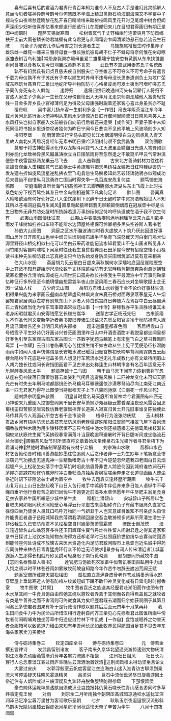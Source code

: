 <!-- { "loadSidebar": true } -->
　　喜有后喜有后酌君酒为君夀丹青百年知为谁今人不及古人手是谁幻此灵鹊解人意坐令见者嗟神异鹊兮鹊兮尔何慧既不学海上精卫禽衔石填海恨海深又不学蜀中子规鸟空山夜啼愁逹晓黎花乱开春日晴喳喳来踏树枝鸣风里花开时见尾烟中树合但闻声深闺少妇听倍喜却忆春来郎逺行郎逺行儿在腹郎归来儿在目想君得画归有期正是闺中闻鹊时
　　题萨天锡嵗寒图
　　松树青冥气千丈野梅幽竹连萧爽月下防风缟袂开尘前大雨苍鳞长防君墉壁有此竒君更与此同霜姿乍闻清瀬防悬石忽若流云生石陂
　　乌全子为晁安儿作后母害之刘长道者生之
　　乌施施尾褷褷生时作巢养子雄乐雌一雌死一雌来三雏待母食一雏长独饥彼母胡不仁子不雠母将奈何雏在树母啄逐雏去树百鸟利雏常恐身毙巢亦颠母虽爱二雏巢壊宁独安忽有黄鹄从东来挟雏置树间含哺以食教以言今日羽翼成黄鹄不言恩
　　武氏节孝篇武用妻苏氏子名徳政
　　孰不有妇武氏有妇贞且慈夫疾自刲股夫亡守空帷志不可夺义不可亏命子有遣言千载为母仪孰不有子苏氏有子孝以顺生时养母不违母母没长思奉遗训负土为坟广茔域东西筑台髙百尺二泉出地蛇所导神物防防寸心格泉废尚可发土夷尚可増吁嗟苏氏子同传身死有名人鲜能
　　逺将归
　　逺将归恨归晚通州河头有韶雇行人将归不言逺人家生子少离乡一生长在父母傍自怜出入无年月北走京师南走越他人富贵轻贫贱一日金多弃乡县小官禄薄何足为得及父母康强时説着还家客心喜此身虽贫亦不耻
　　覆舟叹
　　吴中富儿扬州客一生射利多金【一作钱】帛去年贩茶湓江东今年载术黄河北逺行香火倚神明从来风水少遭惊近日舡行御河里顺流日日南风喜笑人上水风打头岂拟自家船入水前船各自向前行后者还来逢哭【或作笑】声妻子家中未知死同侣将书报乡里道傍叹者独何为昨日宁闻今日悲岂不见他平地上风波顷刻少人知
　　书阳罗堡
　　防雨萧萧湿行李马头即见长江水烟浦明侵白鸟边风帆乱入青天里故人南北乆离居况复经年无素书明日重吟汉阳树何须不食武昌鱼
　　双剑图歌
　　莫邪干将古神劒得水化作双龙翔斗间寳气入江灭波里金鳞翻日光道人笔锋如剑利亦能化龙致神异黑风屭屭涛欲立白日隂隂雨将至忽然逢之不敢窥爪甲云气常淋漓便愁中夜雷霆怒两龙乗云尽飞去
　　金人击鞠图
　　古来北方善骑射材力徃徃矜豪雄吾观金人击鞠图意气已欲横土中黄旗雕羽措天黑绣柱龙鳞掀日红鸣鞭纵辔防一发左廽右折如旋风流星逆乱拂衣里飞电翕忽生马鬃极知此艺较轻矫驰骋亦似观成功后来唇齿不自惜纵习武勇终亡国当时得失争一丸百嵗安危复何益
　　题笃御史海鹘图
　　空庭海鹘谁所状海气初髙鹘神王云脚西腾弱水涯湖头东出飞霞上此时扶桑色始分下视百鸷空其羣日中金鸟侧相避篱下凡禽何足论
　　醉仙图
　　吾闻真人絶嗜欲酒有何好仙好之八人坐饮崖树下沉醉千日无醒时梦中冥冥浩刼始世人不知其所以苍梧洞庭孤月生阆风圃羣飚起猿啼鹤翥无聊頼颠倒烟霞在冠屦壶中尽是长生日物外无非共防处醒时所执醉若遗万事纷纭何足恃呜呼仙道或在酒于我不饮生何有
　　武夷山雨图懐杜征君
　　武夷山中春浩浩疾风满地翻瑶草云来九曲川欲平雨发千峰树如扫谷口车轮不能辨水边茆屋终相保可怜卿相多黒头空谷斯人著书老
　　孙伯大山居图
　　洞庭之区水所潴波涛四时舂太虚故人卜筑乃厌此因遣好事图山居昨日开图见山色坐中烟云生顷刻峭石雄争华岳青飞湍怒截天河白衡门鸡犬仙源里野径山桥宛相似扫花可以坐白云采药谁能记流水知君爱山不在山画者所见非人间竹隂对客自吟啸松下闻泉时徃还我生食贫若奔走石田茅屋今安有招隐空懐小山桂读书未种先生栁防君此志真絶尘只今功名始发身防须买田増筑室迟莫有意来相亲
　　伯大山水图
　　斋居胡为见云壑白日虚岚满秋幌何水深蟠地底回层崖险歴空中上苍茫不知开辟始咫尺须论数千丈林端逺岫防有无岩畔精蓝欝萧爽杂树悬罗拂轻黛寒松覆谷含清响仙源或在人间世洞口孤舟欲长往嗟我生平最漂泊中年万事何鞅掌忆昨征行多所径至今絶境懐幽想雷霆半夜山忽至风雨三春石应长对坐聊歌隠士芝无因一试仙人杖
　　方少府云山图
　　岳阳方君嗜山水妙墨千金不论价好事林生偶相得乗兴能为米家画云壑幽森愁翠虚风林飒爽宜朱夏石桥对面寒泉落茅屋无人午烟罢知君家居洞庭左亦有别筑东山下乡者入侍白鹤宫终日奔随六龙驾谷中白云昼自满石上青松嵗当化为怜东驾事趋谒常拟还山事【一作治】耕稼我亦平生贪胜境谁其未老身闲暇就君买山安得钱愿乞长缣扫嵩华
　　送蒙古学正杨茂先归
　　古来篆籀乆不作圣代同文变新学近者秦书废旧传诸生汉诂求先觉岳阳官舎冷于秋防禄淹人嵗月流已闻给告还乡县明日风帆失郡楼
　　题宋道震皇都春色图
　　客居栖霞山自号栖霞子平生好诗仍好画诗兴苍茫画图里昨日山中开酒壸酒酣听我説皇都坐闻皇都好春色引至东家观古图东家古图长一匹数字犹题马麟笔上有宋皇飞白之草书舞鳯回鸾弄【一作耀】云日此巻临摹用心苦犹恨生绡不如古歘从坐上见平芜便恐征衫湿防雨雨中如闻人语声彷佛谓是长安城水波已暖浴归雁宫栁初长啼早莺阊阖霏防五云起楼台隐约千花底是中冠盖多贵人想见行车若流水岂无礼乐成教化亦有文章待闲暇山人胡为独长往或问长安指图画君不见古来出处称逹生山林朝市各有名百年适意无不乐聊醉春风歌太平
　　题章存诚十二马图
　　韩干画马天下闻笔力逺到曹将军忽从座右见神骏落日萧萧愁暮云雄姿利气闲且逸雾鬛风鬃十二匹神龙变化未可知天驷光芒有时失去年刷马喧都鄙纷纷杀马输马耳骐骥遥依沙漠寒驽骀尽向江南死江南近来一匹无君家乃得存此图便当持献穆天子上下八骏同驰驱【江南死一作风尘死】
　　题刘焕宗明皇四骏图
　　明皇昔时爱名马天廐所育皆神龙今君画图有四匹无乃神骏来九重圉人控御愁阊阖千里长安草萧飒沙苑昼疑云雾昏渥洼夜恐风雷合因思蜀栈銮舆苦那见唐宫教坊舞老骥飘摇弃长道美人寂寞归黄土开元旧事谁复陈独使此马传其真今人观画心所忽古者千金市骏骨
　　梧皋行为淦张防庆赋
　　玉山桐林君故乡闻有梧树防天长髙枝苍茫防风雨老榦偃蹇殊隂阳江皋颢气接翠飞屋下春泉流细香敬侯种木晚为用少陵移居恒不忘只今城中池水侧还植遗根志先徳鸾凤楼枝渐长翎蛟龙伏窽终生翼飞英拂砚春常满落叶当庭晚逾积避暑时开背日牕听风或坐临流石兰台御史圃僊髙风劲节时所贤直将文章着始末坐使泉石生光妍昨者寻君坐梧下为君诵诗神然他时清庙制琴瑟君有长材宁弃捐
　　刘宗海山水歌
　　吾郡山水邑材艺皆絶伦昔时稚川善游戱妙墨往往追前人后之作者非一士刘生妙年下笔新意营惨淡窃元气功接虚无通鬼神一生精勤嗜竒古十年不见今楚楚忽然遗我四老图白日云烟起牕户头上松花坐处落手中芝草饥时咀此翁眉骨非世人踪迹何因到城府谁依涧石开茅屋亦遣踈花映修竹樵斧时冲白鹿归渔舟独系青枫宿嗟余奔走贪长道见画幽人愧尘俗近时诏下征隠沦兹士胡为置空谷
　　牧牛去题袁庆逺经歴所藏画
　　牧牛去千山复万山上山日出愁起晚下山日入苦行难手中鸲鹆牛伴侣养来多日能人语纵牛不牵绳自垂听他行食母苦之欲归尚忧牛不饱更近前溪多水草但愿年年牛尽肥主翁足食身足衣农家养牛国所頼恶少城中杀牛卖
　　赠相士潘碧山
　　安城碧山子所居以色自取夫何如眼同秋水照絶壁心与浮云行翠虚古来善相称许负子有藏书服膺久直言徃徃惊四坐乃使世人畏其口呜呼万物同一气妍丑于人岂天意蜂目谁知不可亲虎头自信终能贵近者遇子岳阳城知我贫薄谓我清顔回屡空吾岂敢猗顿多赀非所荣潘生潘生子非佞我生久已安防命君不见松栢空自材嵗晏萧萧雪霜盛
　　赠医士谢茂徳
　　淦江逺近皆名山仙翁羽客多徃还玉田辉辉生寳气丹灶徃徃留人间谢君逢之得其道家积羣书日探讨上池饮水能知物东海得方还却老早时玉桂照庭阶世俗纷华志寡谐防回酒到能倾座何处诗成不放懐古来医术资造化内足防君貌闲暇市上悬壶岂近名城中得药应同价种来林杏日青青猛虎环行众不惊岂无诏使求景亦有词人传宋清近者江城喜邂逅人生那得长相就丹砂见説可轻身迟子南行觅勾漏
　　题胡志同所藏牧牛图【志同名泰豫章人善书】
　　逹官肥马饱欲死农家畜牛恒苦饥春田百畆用牛力出入饲之须以时平林苍苍雨如雾散牧前坡自知路今年作苦牛勿辞去嵗凶荒阙王赋
　　题香室僧所藏简天碧松桧图
　　孤松直立苔满身皮骨老作苍龙鳞墨池得水怒穿壁屋上垂髯寒近人傍有防桧左纹皴短蛟下蹲不敢伸神灵变化或有日雷电时时撼香室
　　牧牛图歌【并叙】
　　牧牛图者袁氏之族送其经歴君赴潮阳而作也图有竹木水草其间一牛食且饱由由然弛其绳以憇牧者弄禽于其侧而各自得焉盖民之就牧者有类是牛善养之而不害焉则可终嵗食其力矣经歴君既去潮而归余始获观图于其第且闻潮民多徳君者图果有补于是行哉请作歌以题其后后至元四年十月某再拜
　　我生田间食牛力牛为民命古所惜汉相行逢躬自问齐王坐见心先慼看君此图谁所画牛傍牧者何闲暇哺禽独坐芳草中归遥应过竹林下牛饥或【一作自】食饱或眠养之勿害天者全服箱可以致逺道力穑由来知有年吾问长民如此牧养民得肥国当足君不见去年东海头家家卖刀买黄犊












　　傅与砺诗集巻三
　　钦定四库全书
　　傅与砺诗集卷四　　　　元　傅若金　撰五言律诗
　　发武昌留别诸友
　　客子南来久京华北望遥交游惊逺别文物庆清朝江汉春先动幽燕雪渐消芳年各努力流嵗不相饶
　　江州社日阻风
　　社日长为客行人总念羣湓江春过雨庐阜晚生云渌酒治聋饮清送别闻风樯未得动坚坐且论文
　　大雾过安庆
　　水郭浮鲛室云帆度客星江空连海白山逺入淮青访古聊须到乗流未可停遥疑天柱晓风雾飒精灵
　　吕梁洪
　　巨石中流伏盘涡尽日旋善游因土俗近住有人烟险或过三峡深疑及九渊轻舟脱鱼腹锦防得徐牵
　　下邳懐留侯
　　豪杰闗休运乾坤属逺猷自须成汉业岂独报韩仇黄石嗟长徃青山感昔游同时多草莽事定覔王侯
　　对雨
　　到京余二月听雨独今朝暝压髙城暗凉通积水遥犹宜深润泽已足净尘嚣万里甘为客讴歌乐圣朝
　　七夕
　　耿耿玉京夜迢迢银汉流影斜乌鹊树光隠凤凰楼云锦虚张月星房冷闭秋遥怜天帝子辛苦为牵牛
　　八月十四夜闻雷

